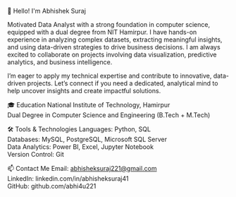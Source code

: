 👋 Hello! I'm Abhishek Suraj


Motivated Data Analyst with a strong foundation in computer science, equipped with a dual degree from NIT Hamirpur. I have hands-on experience in analyzing complex datasets, extracting meaningful insights, and using data-driven strategies to drive business decisions. I am always excited to collaborate on projects involving data visualization, predictive analytics, and business intelligence.

I’m eager to apply my technical expertise and contribute to innovative, data-driven projects. Let’s connect if you need a dedicated, analytical mind to help uncover insights and create impactful solutions.


🎓 Education
National Institute of Technology, Hamirpur  
Dual Degree in Computer Science and Engineering (B.Tech + M.Tech)


🛠️ Tools & Technologies
Languages: Python, SQL  
Databases: MySQL, PostgreSQL, Microsoft SQL Server  
Data Analytics: Power BI, Excel, Jupyter Notebook  
Version Control: Git  

📫 Contact Me
Email: abhisheksuraj221@gmail.com  
LinkedIn: linkedin.com/in/abhisheksuraj41  
GitHub: github.com/abhi4u221  


